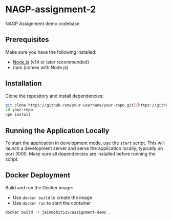 # NAGP-assignment-2

NAGP Assignment demo codebase

## Prerequisites

Make sure you have the following installed:

- [Node.js](https://nodejs.org/) (v14 or later recommended)
- npm (comes with Node.js)

## Installation

Clone the repository and install dependencies:

```bash
git clone https://github.com/your-username/your-repo.git](https://github.com/jainmohit535/NAGP-assignment-2.git
cd your-repo
npm install
```

## Running the Application Locally

To start the application in development mode, use the `start` script. This will launch a development server and serve the application locally, typically on port 3000. Make sure all dependencies are installed before running the script.

## Docker Deployment

Build and run the Docker image:

- Use `docker build` to create the image
- Use `docker run` to start the container

```bash
docker build -t jainmohit535/assignment-demo .
```
